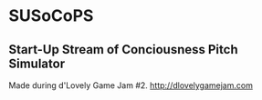 # SUSoCoPS
## Start-Up Stream of Conciousness Pitch Simulator

Made during d'Lovely Game Jam #2. http://dlovelygamejam.com
